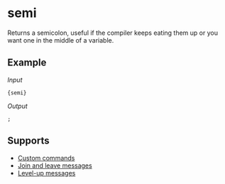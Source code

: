 # semi

Returns a semicolon, useful if the compiler keeps eating them up or you want one in the middle of a variable.

## Example

*Input*
```
{semi}
```
*Output*
```
;
```

## Supports

* [Custom commands](/custom_commands/)
* [Join and leave messages](/join_leave_messages/)
* [Level-up messages](/levels/)
